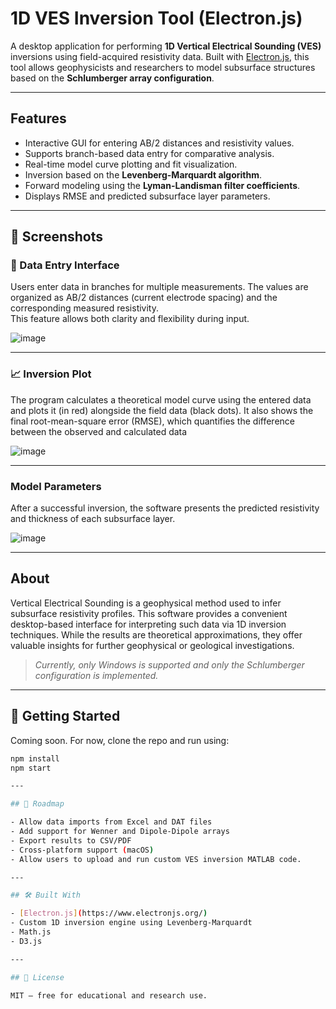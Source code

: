 # 1D VES Inversion Tool (Electron.js)

A desktop application for performing **1D Vertical Electrical Sounding (VES)** inversions using field-acquired resistivity data. Built with [Electron.js](https://www.electronjs.org/), this tool allows geophysicists and researchers to model subsurface structures based on the **Schlumberger array configuration**.

---

## Features

- Interactive GUI for entering AB/2 distances and resistivity values.
- Supports branch-based data entry for comparative analysis.
- Real-time model curve plotting and fit visualization.
- Inversion based on the **Levenberg-Marquardt algorithm**.
- Forward modeling using the **Lyman-Landisman filter coefficients**.
- Displays RMSE and predicted subsurface layer parameters.

---

## 📸 Screenshots

### 🧾 Data Entry Interface

Users enter data in branches for multiple measurements. The values are organized as AB/2 distances (current electrode spacing) and the corresponding measured resistivity.  
This feature allows both clarity and flexibility during input.

![image](https://github.com/user-attachments/assets/3d803fc8-0e7e-4738-91b4-cbb700a9f443)


---

### 📈 Inversion Plot

The program calculates a theoretical model curve using the entered data and plots it (in red) alongside the field data (black dots).
It also shows the final root-mean-square error (RMSE), which quantifies the difference between the observed and calculated data

![image](https://github.com/user-attachments/assets/40b9c9d0-c4e5-4e46-8365-06f218167136)


---

### Model Parameters

After a successful inversion, the software presents the predicted resistivity and thickness of each subsurface layer.  


![image](https://github.com/user-attachments/assets/b3867c8d-b3f8-4f20-ac49-f469643fcd53)


---

## About

Vertical Electrical Sounding is a geophysical method used to infer subsurface resistivity profiles. This software provides a convenient desktop-based interface for interpreting such data via 1D inversion techniques. While the results are theoretical approximations, they offer valuable insights for further geophysical or geological investigations.

>  *Currently, only Windows is supported and only the Schlumberger configuration is implemented.*

---

## 🚀 Getting Started

Coming soon. For now, clone the repo and run using:

```bash
npm install
npm start

---

## 📌 Roadmap

- Allow data imports from Excel and DAT files 
- Add support for Wenner and Dipole-Dipole arrays 
- Export results to CSV/PDF  
- Cross-platform support (macOS)  
- Allow users to upload and run custom VES inversion MATLAB code.

---

## 🛠️ Built With

- [Electron.js](https://www.electronjs.org/)
- Custom 1D inversion engine using Levenberg-Marquardt
- Math.js
- D3.js

---

## 📄 License

MIT — free for educational and research use.








